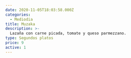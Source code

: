 ```yaml
---
date: 2020-11-05T18:03:58.000Z
categories:
  - Mediodia
title: Muzaka
description: >-
  Lazaña con carne picada, tomate y queso parmezzano.
type: Segundos platos
price: 9
active: 1
---
```

